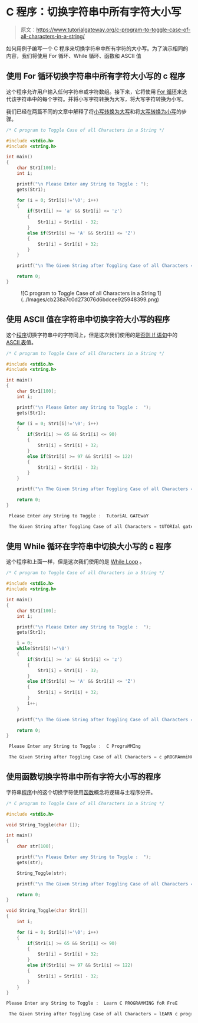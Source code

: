 # C 程序：切换字符串中所有字符大小写

> 原文：<https://www.tutorialgateway.org/c-program-to-toggle-case-of-all-characters-in-a-string/>

如何用例子编写一个 C 程序来切换字符串中所有字符的大小写。为了演示相同的内容，我们将使用 For 循环、While 循环、函数和 ASCII 值

## 使用 For 循环切换字符串中所有字符大小写的 c 程序

这个程序允许用户输入任何字符串或字符数组。接下来，它将使用 [For 循环](https://www.tutorialgateway.org/for-loop-in-c-programming/)来迭代该字符串中的每个字符。并将小写字符转换为大写，将大写字符转换为小写。

我们已经在两篇不同的文章中解释了将[小写转换为大写](https://www.tutorialgateway.org/c-program-to-convert-string-to-uppercase/)和将[大写转换为小写](https://www.tutorialgateway.org/c-program-to-convert-string-to-lowercase/)的步骤。

```c
/* C program to Toggle Case of all Characters in a String */

#include <stdio.h>
#include <string.h>

int main()
{
  	char Str1[100];
  	int i;

  	printf("\n Please Enter any String to Toggle : ");
  	gets(Str1);

  	for (i = 0; Str1[i]!='\0'; i++)
  	{
  		if(Str1[i] >= 'a' && Str1[i] <= 'z')
  		{
  			Str1[i] = Str1[i] - 32;
		}		
  		else if(Str1[i] >= 'A' && Str1[i] <= 'Z')
  		{
  			Str1[i] = Str1[i] + 32;
		}
  	}

  	printf("\n The Given String after Toggling Case of all Characters = %s", Str1);

  	return 0;
}
```

<figure class="wp-block-image">![C program to Toggle Case of all Characters in a String 1](../Images/cb238a7c0d273076d6bdcee925948399.png)</figure>

## 使用 ASCII 值在字符串中切换字符大小写的程序

这个[程序](https://www.tutorialgateway.org/c-programming-examples/)切换字符串中的字符同上，但是这次我们使用的是[否则 If 语句](https://www.tutorialgateway.org/else-if-statement-in-c/)中的 [ASCII 表](https://www.tutorialgateway.org/ascii-table/)值。

```c
/* C program to Toggle Case of all Characters in a String */

#include <stdio.h>
#include <string.h>

int main()
{
  	char Str1[100];
  	int i;

  	printf("\n Please Enter any String to Toggle :  ");
  	gets(Str1);

  	for (i = 0; Str1[i]!='\0'; i++)
  	{
  		if(Str1[i] >= 65 && Str1[i] <= 90)
  		{
  			Str1[i] = Str1[i] + 32;
		}
		else if(Str1[i] >= 97 && Str1[i] <= 122)
  		{
  			Str1[i] = Str1[i] - 32;
		}
  	}

  	printf("\n The Given String after Toggling Case of all Characters = %s", Str1);

  	return 0;
}
```

```c
 Please Enter any String to Toggle :  TutoriAL GATEwaY

 The Given String after Toggling Case of all Characters = tUTORIal gateWAy
```

## 使用 While 循环在字符串中切换大小写的 c 程序

这个程序和上面一样，但是这次我们使用的是 [While Loop](https://www.tutorialgateway.org/while-loop-in-c/) 。

```c
/* C program to Toggle Case of all Characters in a String */

#include <stdio.h>
#include <string.h>

int main()
{
  	char Str1[100];
  	int i;

  	printf("\n Please Enter any String to Toggle :  ");
  	gets(Str1);

  	i = 0; 
  	while(Str1[i]!='\0')
  	{
  		if(Str1[i] >= 'a' && Str1[i] <= 'z')
  		{
  			Str1[i] = Str1[i] - 32;
		}		
  		else if(Str1[i] >= 'A' && Str1[i] <= 'Z')
  		{
  			Str1[i] = Str1[i] + 32;
		}
		i++;
  	}

  	printf("\n The Given String after Toggling Case of all Characters = %s", Str1);

  	return 0;
}
```

```c
 Please Enter any String to Toggle :  C PrograMMIng

 The Given String after Toggling Case of all Characters = c pROGRAmmiNG
```

## 使用函数切换字符串中所有字符大小写的程序

字符串[程序](https://www.tutorialgateway.org/c-programming-examples/)中的这个切换字符使用[函数](https://www.tutorialgateway.org/functions-in-c/)概念将逻辑与主程序分开。

```c
/* C program to Toggle Case of all Characters in a String */

#include <stdio.h> 

void String_Toggle(char []);

int main()
{
	char str[100];

	printf("\n Please Enter any String to Toggle :  ");
	gets(str);

	String_Toggle(str);

	printf("\n The Given String after Toggling Case of all Characters = %s", str);

	return 0;
}

void String_Toggle(char Str1[]) 
{
	int i;

	for (i = 0; Str1[i]!='\0'; i++)
  	{
  		if(Str1[i] >= 65 && Str1[i] <= 90)
  		{
  			Str1[i] = Str1[i] + 32;
		}
		else if(Str1[i] >= 97 && Str1[i] <= 122)
  		{
  			Str1[i] = Str1[i] - 32;
		}
  	}
}
```

```c
Please Enter any String to Toggle :  Learn C PROGRAMMING foR FreE

 The Given String after Toggling Case of all Characters = lEARN c programming FOr fREe
```